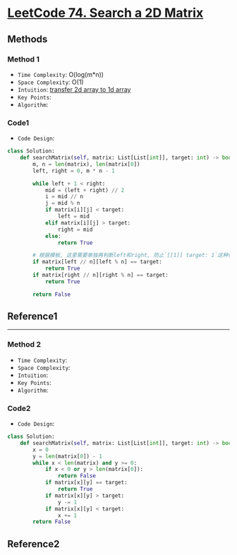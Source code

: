 # [LeetCode 74. Search a 2D Matrix](https://leetcode-cn.com/problems/search-a-2d-matrix/)

## Methods

### Method 1

* `Time Complexity`: O(log(m*n))
* `Space Complexity`: O(1)
* `Intuition`: [transfer 2d array to 1d array](../../skills.md)
* `Key Points`:
* `Algorithm`:

### Code1

* `Code Design`:

```python
class Solution:
    def searchMatrix(self, matrix: List[List[int]], target: int) -> bool:
        m, n = len(matrix), len(matrix[0])
        left, right = 0, m * n - 1

        while left + 1 < right:
            mid = (left + right) // 2
            i = mid // n
            j = mid % n
            if matrix[i][j] < target:
                left = mid
            elif matrix[i][j] > target:
                right = mid
            else:
                return True

        # 根据模板, 这里需要单独再判断left和right, 防止`[[1]] target: 1`这种情况
        if matrix[left // n][left % n] == target:
            return True
        if matrix[right // n][right % n] == target:
            return True

        return False
```

## Reference1

----------------------

### Method 2

* `Time Complexity`:
* `Space Complexity`:
* `Intuition`:
* `Key Points`:
* `Algorithm`:

### Code2

* `Code Design`:

```python
class Solution:
    def searchMatrix(self, matrix: List[List[int]], target: int) -> bool:
        x = 0
        y = len(matrix[0]) - 1
        while x < len(matrix) and y >= 0:
            if x < 0 or y > len(matrix[0]):
                return False
            if matrix[x][y] == target:
                return True
            if matrix[x][y] > target:
                y -= 1
            if matrix[x][y] < target:
                x += 1
        return False
```

## Reference2

